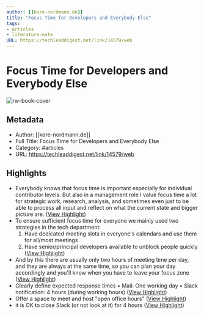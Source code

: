 ```yaml
---
author: [[kore-nordmann.de]]
title: "Focus Time for Developers and Everybody Else"
tags: 
- articles
- literature-note
URL: https://techleaddigest.net/link/14579/web
---
```

# Focus Time for Developers and Everybody Else

![rw-book-cover](https://kore-nordmann.de/blog/card/focus_time_for_developers_and_everybody_else.png)

## Metadata
- Author: [[kore-nordmann.de]]
- Full Title: Focus Time for Developers and Everybody Else
- Category: #articles
- URL: https://techleaddigest.net/link/14579/web

## Highlights
- Everybody knows that focus time is important especially for individual contributor levels. But also in a management role I value focus time a lot for strategic work, research, analysis, and sometimes even just to be able to process all input and reflect on what the current state and bigger picture are. ([View Highlight](https://read.readwise.io/read/01grw3vr9r093epqp0608g85e1))
- To ensure sufficient focus time for everyone we mainly used two strategies in the tech department:
  1. Have dedicated meeting slots in everyone's calendars and use them for all/most meetings
  2. Have senior/principal developers available to unblock people quickly ([View Highlight](https://read.readwise.io/read/01grw3y4c405g3t5157qpcr5s4))
- And by this there are usually only two hours of meeting time per day, and they are always at the same time, so you can plan your day accordingly and you'll know when you have to leave your focus zone ([View Highlight](https://read.readwise.io/read/01grw42xjgjffdjfj091svjdgk))
- Clearly define expected response times
  • Mail: One working day
  • Slack notification: 4 hours (during working hours) ([View Highlight](https://read.readwise.io/read/01grw43k9v3jat5d8x2t0gqyrh))
- Offer a space to meet and host "open office hours" ([View Highlight](https://read.readwise.io/read/01grw43ykavv6f1j6sad10xyf1))
- it is OK to close Slack (or not look at it) for 4 hours ([View Highlight](https://read.readwise.io/read/01grw44ga6wkyrbxegfztxd230))
